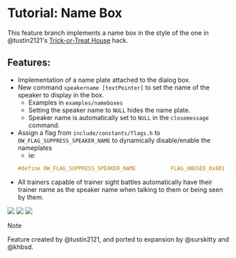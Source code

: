 # Tutorial: Name Box

This feature branch implements a name box in the style of the one in @tustin2121's [Trick-or-Treat House](https://www.pokecommunity.com/showthread.php?p=10566982) hack.

## Features: 
- Implementation of a name plate attached to the dialog box.
- New command `speakername [textPointer]` to set the name of the speaker to display in the box.
	- Examples in `examples/nameboxes`
	- Setting the speaker name to `NULL` hides the name plate.
	- Speaker name is automatically set to `NULL` in the `closemessage` command.
- Assign a flag from `include/constants/flags.h` to `OW_FLAG_SUPPRESS_SPEAKER_NAME` to dynamically disable/enable the nameplates
	- ie: 
	```C
	#define OW_FLAG_SUPPRESS_SPEAKER_NAME			FLAG_UNUSED_0x881
	```
- All trainers capable of trainer sight battles automatically have their trainer name as the speaker name when talking to them or being seen by them.

![](nameboxes/nameboxes-1.png)
![](nameboxes/nameboxes-2.png)
![](nameboxes/nameboxes-3.png)


> [!NOTE]
> Feature created by @tustin2121, and ported to expansion by @surskitty and @khbsd.